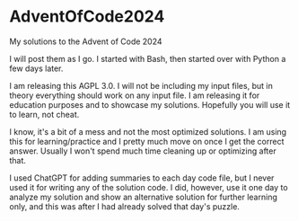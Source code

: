# AdventOfCode2024
My solutions to the Advent of Code 2024

I will post them as I go. I started with Bash, then started over with Python a few days later.

I am releasing this AGPL 3.0. I will not be including my input files, but in theory everything should work on any input file. I am releasing it for education purposes and to showcase my solutions. Hopefully you will use it to learn, not cheat.

I know, it's a bit of a mess and not the most optimized solutions. I am using this for learning/practice and I pretty much move on once I get the correct answer. Usually I won't spend much time cleaning up or optimizing after that.

I used ChatGPT for adding summaries to each day code file, but I never used it for writing any of the solution code. I did, however, use it one day to analyze my solution and show an alternative solution for further learning only, and this was after I had already solved that day's puzzle.
